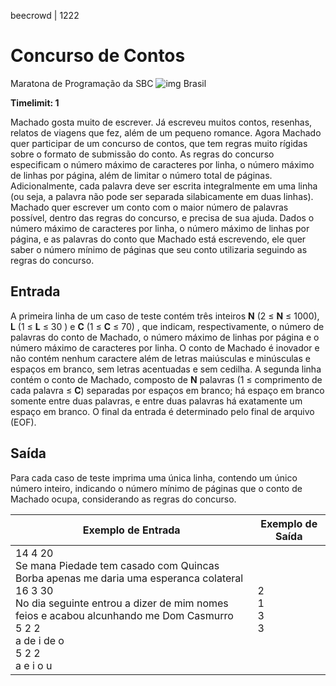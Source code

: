 beecrowd | 1222

# Concurso de Contos

Maratona de Programação da SBC ![img](https://resources.beecrowd.com.br/gallery/images/flags/br.gif) Brasil

**Timelimit: 1**

Machado gosta muito de escrever. Já escreveu muitos contos, resenhas, relatos de viagens que fez, além de um pequeno romance. Agora Machado quer participar de um concurso de contos, que tem regras muito rígidas sobre o formato de submissão do conto. As regras do concurso especificam o número máximo de caracteres por linha, o número máximo de linhas por página, além de limitar o número total de páginas. Adicionalmente, cada palavra deve ser escrita integralmente em uma linha (ou seja, a palavra não pode ser separada silabicamente em duas linhas). Machado quer escrever um conto com o maior número de palavras possível, dentro das regras do concurso, e precisa de sua ajuda. Dados o número máximo de caracteres por linha, o número máximo de linhas por página, e as palavras do conto que Machado está escrevendo, ele quer saber o número mínimo de páginas que seu conto utilizaria seguindo as regras do concurso.

## Entrada

A primeira linha de um caso de teste contém três inteiros **N** (2 ≤ **N** ≤ 1000), **L** (1 ≤ **L** ≤ 30 ) e **C** (1 ≤ **C** ≤ 70) , que indicam, respectivamente, o número de palavras do conto de Machado, o número máximo de linhas por página e o número máximo de caracteres por linha. O conto de Machado é inovador e não contém nenhum caractere além de letras maiúsculas e minúsculas e espaços em branco, sem letras acentuadas e sem cedilha. A segunda linha contém o conto de Machado, composto de **N** palavras (1 ≤ comprimento de cada palavra ≤ **C**) separadas por espaços em branco; há espaço em branco somente entre duas palavras, e entre duas palavras há exatamente um espaço em branco. O final da entrada é determinado pelo final de arquivo (EOF).

## Saída

Para cada caso de teste imprima uma única linha, contendo um único número inteiro, indicando o número mínimo de páginas que o conto de Machado ocupa, considerando as regras do concurso.

| Exemplo de Entrada                                           | Exemplo de Saída    |
| ------------------------------------------------------------ | ------------------- |
| 14 4 20<br/>Se mana Piedade tem casado com Quincas Borba apenas me daria uma esperanca colateral<br/>16 3 30<br/>No dia seguinte entrou a dizer de mim nomes feios e acabou alcunhando me Dom Casmurro<br/>5 2 2<br/>a de i de o<br/>5 2 2<br/>a e i o u | 2<br/>1<br/>3<br/>3 |

